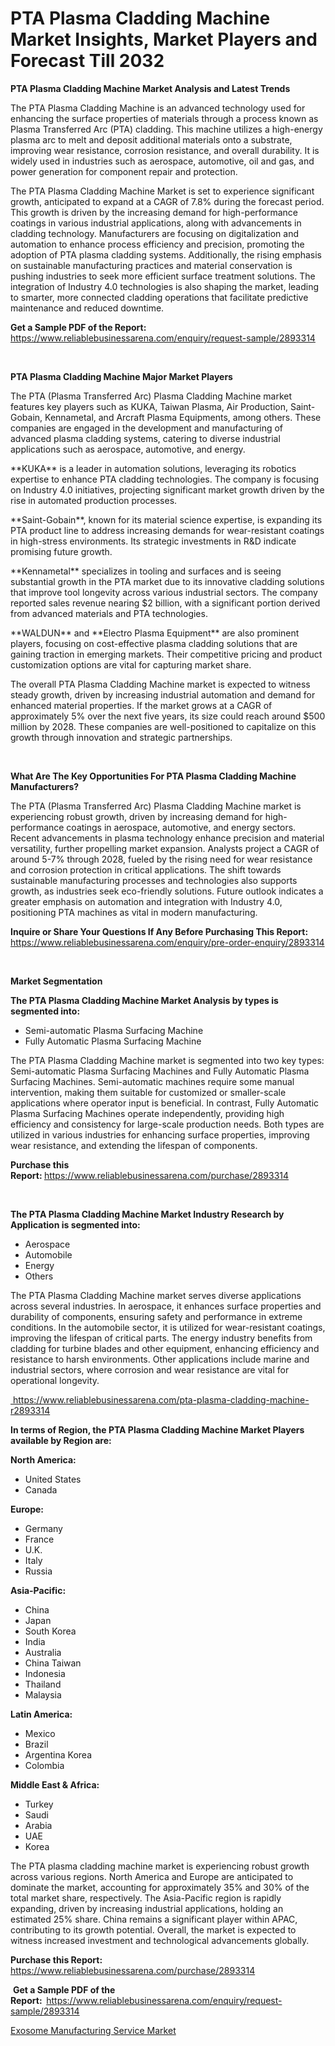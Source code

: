 <p><h1>PTA Plasma Cladding Machine Market Insights, Market Players and Forecast Till 2032</h1></p><p><strong>PTA Plasma Cladding Machine Market Analysis and Latest Trends</strong></p>
<p><p>The PTA Plasma Cladding Machine is an advanced technology used for enhancing the surface properties of materials through a process known as Plasma Transferred Arc (PTA) cladding. This machine utilizes a high-energy plasma arc to melt and deposit additional materials onto a substrate, improving wear resistance, corrosion resistance, and overall durability. It is widely used in industries such as aerospace, automotive, oil and gas, and power generation for component repair and protection.</p><p>The PTA Plasma Cladding Machine Market is set to experience significant growth, anticipated to expand at a CAGR of 7.8% during the forecast period. This growth is driven by the increasing demand for high-performance coatings in various industrial applications, along with advancements in cladding technology. Manufacturers are focusing on digitalization and automation to enhance process efficiency and precision, promoting the adoption of PTA plasma cladding systems. Additionally, the rising emphasis on sustainable manufacturing practices and material conservation is pushing industries to seek more efficient surface treatment solutions. The integration of Industry 4.0 technologies is also shaping the market, leading to smarter, more connected cladding operations that facilitate predictive maintenance and reduced downtime.</p></p>
<p><strong>Get a Sample PDF of the Report:&nbsp;</strong> <a href="https://www.reliablebusinessarena.com/enquiry/request-sample/2893314?utm_campaign=3515&utm_medium=2&utm_source=Github&utm_content=ia&utm_term=15032025&utm_id=pta-plasma-cladding-machine">https://www.reliablebusinessarena.com/enquiry/request-sample/2893314</a></p>
<p>&nbsp;</p>
<p><strong>PTA Plasma Cladding Machine Major Market Players</strong></p>
<p><p>The PTA (Plasma Transferred Arc) Plasma Cladding Machine market features key players such as KUKA, Taiwan Plasma, Air Production, Saint-Gobain, Kennametal, and Arcraft Plasma Equipments, among others. These companies are engaged in the development and manufacturing of advanced plasma cladding systems, catering to diverse industrial applications such as aerospace, automotive, and energy.</p><p>**KUKA** is a leader in automation solutions, leveraging its robotics expertise to enhance PTA cladding technologies. The company is focusing on Industry 4.0 initiatives, projecting significant market growth driven by the rise in automated production processes. </p><p>**Saint-Gobain**, known for its material science expertise, is expanding its PTA product line to address increasing demands for wear-resistant coatings in high-stress environments. Its strategic investments in R&D indicate promising future growth.</p><p>**Kennametal** specializes in tooling and surfaces and is seeing substantial growth in the PTA market due to its innovative cladding solutions that improve tool longevity across various industrial sectors. The company reported sales revenue nearing $2 billion, with a significant portion derived from advanced materials and PTA technologies.</p><p>**WALDUN** and **Electro Plasma Equipment** are also prominent players, focusing on cost-effective plasma cladding solutions that are gaining traction in emerging markets. Their competitive pricing and product customization options are vital for capturing market share.</p><p>The overall PTA Plasma Cladding Machine market is expected to witness steady growth, driven by increasing industrial automation and demand for enhanced material properties. If the market grows at a CAGR of approximately 5% over the next five years, its size could reach around $500 million by 2028. These companies are well-positioned to capitalize on this growth through innovation and strategic partnerships.</p></p>
<p>&nbsp;</p>
<p><strong>What Are The Key Opportunities For PTA Plasma Cladding Machine Manufacturers?</strong></p>
<p><p>The PTA (Plasma Transferred Arc) Plasma Cladding Machine market is experiencing robust growth, driven by increasing demand for high-performance coatings in aerospace, automotive, and energy sectors. Recent advancements in plasma technology enhance precision and material versatility, further propelling market expansion. Analysts project a CAGR of around 5-7% through 2028, fueled by the rising need for wear resistance and corrosion protection in critical applications. The shift towards sustainable manufacturing processes and technologies also supports growth, as industries seek eco-friendly solutions. Future outlook indicates a greater emphasis on automation and integration with Industry 4.0, positioning PTA machines as vital in modern manufacturing.</p></p>
<p><strong>Inquire or Share Your Questions If Any Before Purchasing This Report:</strong> <a href="https://www.reliablebusinessarena.com/enquiry/pre-order-enquiry/2893314?utm_campaign=3515&utm_medium=2&utm_source=Github&utm_content=ia&utm_term=15032025&utm_id=pta-plasma-cladding-machine">https://www.reliablebusinessarena.com/enquiry/pre-order-enquiry/2893314</a></p>
<p>&nbsp;</p>
<p><strong>Market Segmentation</strong></p>
<p><strong>The PTA Plasma Cladding Machine Market Analysis by types is segmented into:</strong></p>
<p><ul><li>Semi-automatic Plasma Surfacing Machine</li><li>Fully Automatic Plasma Surfacing Machine</li></ul></p>
<p><p>The PTA Plasma Cladding Machine market is segmented into two key types: Semi-automatic Plasma Surfacing Machines and Fully Automatic Plasma Surfacing Machines. Semi-automatic machines require some manual intervention, making them suitable for customized or smaller-scale applications where operator input is beneficial. In contrast, Fully Automatic Plasma Surfacing Machines operate independently, providing high efficiency and consistency for large-scale production needs. Both types are utilized in various industries for enhancing surface properties, improving wear resistance, and extending the lifespan of components.</p></p>
<p><strong>Purchase this Report:&nbsp;</strong><a href="https://www.reliablebusinessarena.com/purchase/2893314?utm_campaign=3515&utm_medium=2&utm_source=Github&utm_content=ia&utm_term=15032025&utm_id=pta-plasma-cladding-machine">https://www.reliablebusinessarena.com/purchase/2893314</a></p>
<p>&nbsp;</p>
<p><strong>The PTA Plasma Cladding Machine Market Industry Research by Application is segmented into:</strong></p>
<p><ul><li>Aerospace</li><li>Automobile</li><li>Energy</li><li>Others</li></ul></p>
<p><p>The PTA Plasma Cladding Machine market serves diverse applications across several industries. In aerospace, it enhances surface properties and durability of components, ensuring safety and performance in extreme conditions. In the automobile sector, it is utilized for wear-resistant coatings, improving the lifespan of critical parts. The energy industry benefits from cladding for turbine blades and other equipment, enhancing efficiency and resistance to harsh environments. Other applications include marine and industrial sectors, where corrosion and wear resistance are vital for operational longevity.</p></p>
<p><a href="https://www.reliablebusinessarena.com/pta-plasma-cladding-machine-r2893314?utm_campaign=3515&utm_medium=2&utm_source=Github&utm_content=ia&utm_term=15032025&utm_id=pta-plasma-cladding-machine">&nbsp;https://www.reliablebusinessarena.com/pta-plasma-cladding-machine-r2893314</a></p>
<p><strong>In terms of Region, the PTA Plasma Cladding Machine Market Players available by Region are:</strong></p>
<p>
    <p> <strong> North America: </strong>
        <ul>
            <li>United States</li>
            <li>Canada</li>
        </ul>
        </p> 
    <p> <strong> Europe: </strong>
        <ul>
            <li>Germany</li>
            <li>France</li>
            <li>U.K.</li>
            <li>Italy</li>
            <li>Russia</li>
        </ul>
        </p> 
    <p> <strong> Asia-Pacific: </strong>
        <ul>
            <li>China</li>
            <li>Japan</li>
            <li>South Korea</li>
            <li>India</li>
            <li>Australia</li>
            <li>China Taiwan</li>
            <li>Indonesia</li>
            <li>Thailand</li>
            <li>Malaysia</li>
        </ul>
        </p> 
    <p> <strong> Latin America: </strong>
        <ul>
            <li>Mexico</li>
            <li>Brazil</li>
            <li>Argentina Korea</li>
            <li>Colombia</li>
        </ul>
        </p> 
    <p> <strong> Middle East & Africa: </strong>
        <ul>
            <li>Turkey</li>
            <li>Saudi</li>
            <li>Arabia</li>
            <li>UAE</li>
            <li>Korea</li>
        </ul>
    </p>
    </p>
<p><p>The PTA plasma cladding machine market is experiencing robust growth across various regions. North America and Europe are anticipated to dominate the market, accounting for approximately 35% and 30% of the total market share, respectively. The Asia-Pacific region is rapidly expanding, driven by increasing industrial applications, holding an estimated 25% share. China remains a significant player within APAC, contributing to its growth potential. Overall, the market is expected to witness increased investment and technological advancements globally.</p></p>
<p><strong>Purchase this Report: </strong><a href="https://www.reliablebusinessarena.com/purchase/2893314?utm_campaign=3515&utm_medium=2&utm_source=Github&utm_content=ia&utm_term=15032025&utm_id=pta-plasma-cladding-machine">https://www.reliablebusinessarena.com/purchase/2893314</a></p>
<p>&nbsp;<strong>Get a Sample PDF of the Report:&nbsp;&nbsp;</strong><a href="https://www.reliablebusinessarena.com/enquiry/request-sample/2893314?utm_campaign=3515&utm_medium=2&utm_source=Github&utm_content=ia&utm_term=15032025&utm_id=pta-plasma-cladding-machine">https://www.reliablebusinessarena.com/enquiry/request-sample/2893314</a></p>
<p><strong></strong></p>
<p><p><a href="https://github.com/fraryatena85/Market-Research-Report-List-1/blob/main/exosome-manufacturing-service-market.md?utm_campaign=3515&utm_medium=2&utm_source=Github&utm_content=ia&utm_term=15032025&utm_id=pta-plasma-cladding-machine">Exosome Manufacturing Service Market</a></p></p>